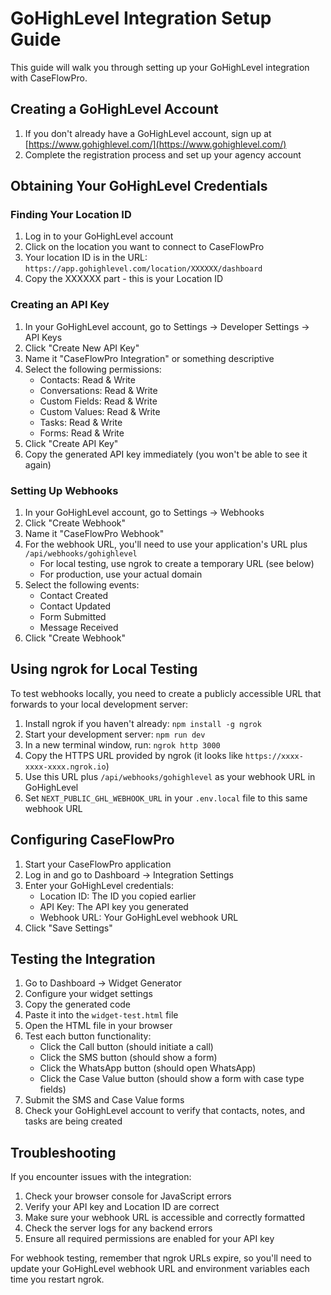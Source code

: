 # GoHighLevel Integration Setup Guide

This guide will walk you through setting up your GoHighLevel integration with CaseFlowPro.

## Creating a GoHighLevel Account

1. If you don't already have a GoHighLevel account, sign up at [https://www.gohighlevel.com/](https://www.gohighlevel.com/)
2. Complete the registration process and set up your agency account

## Obtaining Your GoHighLevel Credentials

### Finding Your Location ID

1. Log in to your GoHighLevel account
2. Click on the location you want to connect to CaseFlowPro
3. Your location ID is in the URL: `https://app.gohighlevel.com/location/XXXXXX/dashboard`
4. Copy the XXXXXX part - this is your Location ID

### Creating an API Key

1. In your GoHighLevel account, go to Settings → Developer Settings → API Keys
2. Click "Create New API Key"
3. Name it "CaseFlowPro Integration" or something descriptive
4. Select the following permissions:
   - Contacts: Read & Write
   - Conversations: Read & Write
   - Custom Fields: Read & Write
   - Custom Values: Read & Write
   - Tasks: Read & Write
   - Forms: Read & Write
5. Click "Create API Key"
6. Copy the generated API key immediately (you won't be able to see it again)

### Setting Up Webhooks

1. In your GoHighLevel account, go to Settings → Webhooks
2. Click "Create Webhook"
3. Name it "CaseFlowPro Webhook"
4. For the webhook URL, you'll need to use your application's URL plus `/api/webhooks/gohighlevel`
   - For local testing, use ngrok to create a temporary URL (see below)
   - For production, use your actual domain
5. Select the following events:
   - Contact Created
   - Contact Updated
   - Form Submitted
   - Message Received
6. Click "Create Webhook"

## Using ngrok for Local Testing

To test webhooks locally, you need to create a publicly accessible URL that forwards to your local development server:

1. Install ngrok if you haven't already: `npm install -g ngrok`
2. Start your development server: `npm run dev`
3. In a new terminal window, run: `ngrok http 3000`
4. Copy the HTTPS URL provided by ngrok (it looks like `https://xxxx-xxxx-xxxx.ngrok.io`)
5. Use this URL plus `/api/webhooks/gohighlevel` as your webhook URL in GoHighLevel
6. Set `NEXT_PUBLIC_GHL_WEBHOOK_URL` in your `.env.local` file to this same webhook URL

## Configuring CaseFlowPro

1. Start your CaseFlowPro application
2. Log in and go to Dashboard → Integration Settings
3. Enter your GoHighLevel credentials:
   - Location ID: The ID you copied earlier
   - API Key: The API key you generated
   - Webhook URL: Your GoHighLevel webhook URL
4. Click "Save Settings"

## Testing the Integration

1. Go to Dashboard → Widget Generator
2. Configure your widget settings
3. Copy the generated code
4. Paste it into the `widget-test.html` file
5. Open the HTML file in your browser
6. Test each button functionality:
   - Click the Call button (should initiate a call)
   - Click the SMS button (should show a form)
   - Click the WhatsApp button (should open WhatsApp)
   - Click the Case Value button (should show a form with case type fields)
7. Submit the SMS and Case Value forms
8. Check your GoHighLevel account to verify that contacts, notes, and tasks are being created

## Troubleshooting

If you encounter issues with the integration:

1. Check your browser console for JavaScript errors
2. Verify your API key and Location ID are correct
3. Make sure your webhook URL is accessible and correctly formatted
4. Check the server logs for any backend errors
5. Ensure all required permissions are enabled for your API key

For webhook testing, remember that ngrok URLs expire, so you'll need to update your GoHighLevel webhook URL and environment variables each time you restart ngrok. 